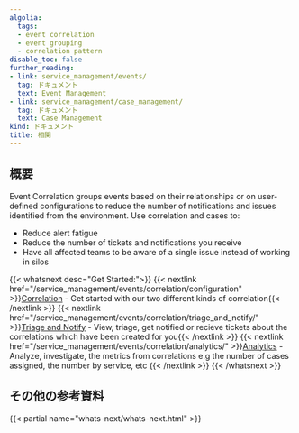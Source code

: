 ```yaml
---
algolia:
  tags:
  - event correlation
  - event grouping
  - correlation pattern
disable_toc: false
further_reading:
- link: service_management/events/
  tag: ドキュメント
  text: Event Management
- link: service_management/case_management/
  tag: ドキュメント
  text: Case Management
kind: ドキュメント
title: 相関
---
```

## 概要

Event Correlation groups events based on their relationships or on user-defined configurations to reduce the number of notifications and issues identified from the environment. Use correlation and cases to: 
* Reduce alert fatigue 
* Reduce the number of tickets and notifications you receive 
* Have all affected teams to be aware of a single issue instead of working in silos

{{< whatsnext desc="Get Started:">}}
    {{< nextlink href="/service_management/events/correlation/configuration" >}}<u>Correlation</u> - Get started with our two different kinds of correlation{{< /nextlink >}}
    {{< nextlink href="/service_management/events/correlation/triage_and_notify/" >}}<u>Triage and Notify</u> - View, triage, get notified or recieve tickets about the correlations which have been created for you{{< /nextlink >}}
    {{< nextlink href="/service_management/events/correlation/analytics/" >}}<u>Analytics</u> - Analyze, investigate, the metrics from correlations e.g the number of cases assigned, the number by service, etc {{< /nextlink >}}
{{< /whatsnext >}}

## その他の参考資料

{{< partial name="whats-next/whats-next.html" >}}